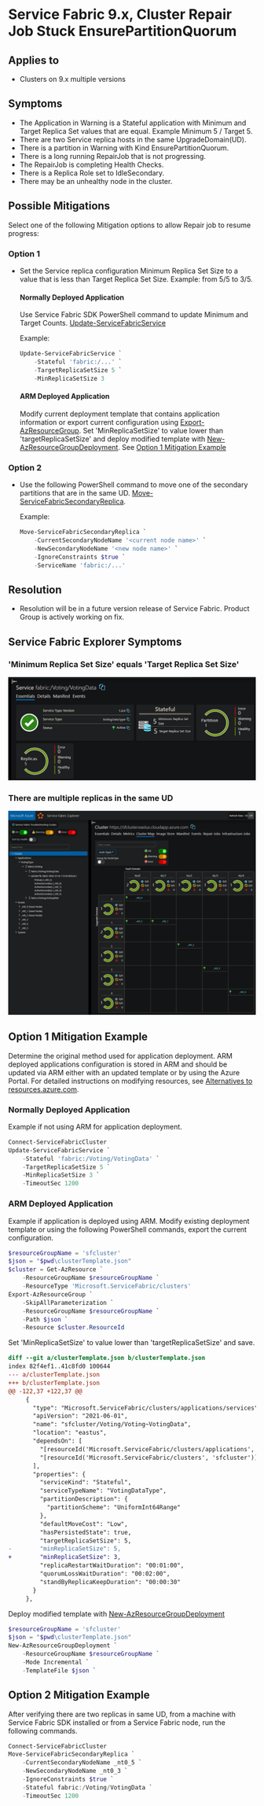 # Service Fabric 9.x, Cluster Repair Job Stuck EnsurePartitionQuorum

## Applies to

- Clusters on 9.x multiple versions

## Symptoms

- The Application in Warning is a Stateful application with Minimum and Target Replica Set values that are equal. Example Minimum 5 / Target 5.
- There are two Service replica hosts in the same UpgradeDomain(UD).
- There is a partition in Warning with Kind EnsurePartitionQuorum.
- There is a long running RepairJob that is not progressing.
- The RepairJob is completing Health Checks.
- There is a Replica Role set to IdleSecondary.
- There may be an unhealthy node in the cluster.

## Possible Mitigations

Select one of the following Mitigation options to allow Repair job to resume progress:

### Option 1

- Set the Service replica configuration Minimum Replica Set Size to a value that is less than Target Replica Set Size. Example: from 5/5 to 3/5.

    #### **Normally Deployed Application**

    Use Service Fabric SDK PowerShell command to update Minimum and Target Counts. [Update-ServiceFabricService](https://learn.microsoft.com/powershell/module/servicefabric/Update-ServiceFabricService)

    Example:

    ```powershell
    Update-ServiceFabricService `
        -Stateful 'fabric:/...' `
        -TargetReplicaSetSize 5 `
        -MinReplicaSetSize 3
    ```

    #### **ARM Deployed Application**

    Modify current deployment template that contains application information or export current configuration using [Export-AzResourceGroup](https://learn.microsoft.com/powershell/module/az.resources/export-azresourcegroup). Set 'MinReplicaSetSize' to value lower than 'targetReplicaSetSize' and deploy modified template with [New-AzResourceGroupDeployment](https://learn.microsoft.com/powershell/module/az.resources/new-azresourcegroupdeployment). See [Option 1 Mitigation Example](#arm-deployed-application-1)

### Option 2

- Use the following PowerShell command to move one of the secondary partitions that are in the same UD. [Move-ServiceFabricSecondaryReplica](https://learn.microsoft.com/powershell/module/servicefabric/move-servicefabricsecondaryreplica?view=azureservicefabricps).

    Example:

    ```powershell
    Move-ServiceFabricSecondaryReplica `
        -CurrentSecondaryNodeName '<current node name>' `
        -NewSecondaryNodeName '<new node name>' `
        -IgnoreConstraints $true `
        -ServiceName 'fabric:/...'
    ```

## Resolution

- Resolution will be in a future version release of Service Fabric. Product Group is actively working on fix.

## Service Fabric Explorer Symptoms

### 'Minimum Replica Set Size' equals 'Target Replica Set Size'

![](../media/service-fabric-9x-repair-job-stuck/sfx-9x-stateful-known-issue.png)

### There are multiple replicas in the same UD

![](../media/service-fabric-9x-repair-job-stuck/sfx-9x-stateful-known-issue2.png)

## Option 1 Mitigation Example

Determine the original method used for application deployment. ARM deployed applications configuration is stored in ARM and should be updated via ARM either with an updated template or by using the Azure Portal. For detailed instructions on modifying resources, see [Alternatives to resources.azure.com](../Cluster/resource-explorer-steps.md). 

### Normally Deployed Application

Example if not using ARM for application deployment.

```powershell
Connect-ServiceFabricCluster
Update-ServiceFabricService `
    -Stateful 'fabric:/Voting/VotingData' `
    -TargetReplicaSetSize 5 `
    -MinReplicaSetSize 3 `
    -TimeoutSec 1200
```

### ARM Deployed Application

Example if application is deployed using ARM. Modify existing deployment template or using the following PowerShell commands, export the current configuration.

```powershell
$resourceGroupName = 'sfcluster'
$json = "$pwd\clusterTemplate.json"
$cluster = Get-AzResource `
    -ResourceGroupName $resourceGroupName `
    -ResourceType 'Microsoft.ServiceFabric/clusters'
Export-AzResourceGroup `
    -SkipAllParameterization `
    -ResourceGroupName $resourceGroupName `
    -Path $json `
    -Resource $cluster.ResourceId
```

Set 'MinReplicaSetSize' to value lower than 'targetReplicaSetSize' and save.

```diff
diff --git a/clusterTemplate.json b/clusterTemplate.json
index 82f4ef1..41c8fd0 100644
--- a/clusterTemplate.json
+++ b/clusterTemplate.json
@@ -122,37 +122,37 @@
     {
       "type": "Microsoft.ServiceFabric/clusters/applications/services",
       "apiVersion": "2021-06-01",
       "name": "sfcluster/Voting/Voting~VotingData",
       "location": "eastus",
       "dependsOn": [
         "[resourceId('Microsoft.ServiceFabric/clusters/applications', 'sfcluster', 'Voting')]",
         "[resourceId('Microsoft.ServiceFabric/clusters', 'sfcluster')]"
       ],
       "properties": {
         "serviceKind": "Stateful",
         "serviceTypeName": "VotingDataType",
         "partitionDescription": {
           "partitionScheme": "UniformInt64Range"
         },
         "defaultMoveCost": "Low",
         "hasPersistedState": true,
         "targetReplicaSetSize": 5,
-        "minReplicaSetSize": 5,
+        "minReplicaSetSize": 3,
         "replicaRestartWaitDuration": "00:01:00",
         "quorumLossWaitDuration": "00:02:00",
         "standByReplicaKeepDuration": "00:00:30"
       }
     },
```

Deploy modified template with [New-AzResourceGroupDeployment](https://learn.microsoft.com/powershell/module/az.resources/new-azresourcegroupdeployment)

```powershell
$resourceGroupName = 'sfcluster'
$json = "$pwd\clusterTemplate.json"
New-AzResourceGroupDeployment `
    -ResourceGroupName $resourceGroupName `
    -Mode Incremental `
    -TemplateFile $json `
```

## Option 2 Mitigation Example

After verifying there are two replicas in same UD, from a machine with Service Fabric SDK installed or from a Service Fabric node, run the following commands.

```powershell
Connect-ServiceFabricCluster
Move-ServiceFabricSecondaryReplica `
    -CurrentSecondaryNodeName _nt0_5 `
    -NewSecondaryNodeName _nt0_3 `
    -IgnoreConstraints $true `
    -Stateful fabric:/Voting/VotingData `
    -TimeoutSec 1200
```
